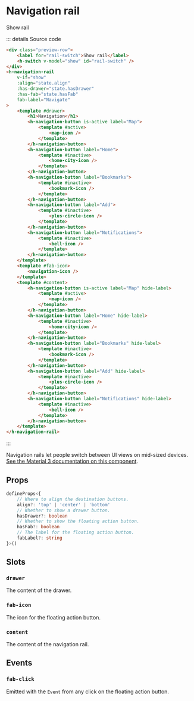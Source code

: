 # Navigation rail

<script setup>
import { ref } from 'vue'
import Preview from '../Preview.vue'
import { HSwitch, HNavigationRail, HFloatingActionButton, HNavigationButton } from '../../src/'
import MapIcon from '~icons/mdi/map'
import HomeCityIcon from '~icons/mdi/home-city-outline'
import BookmarkIcon from '~icons/mdi/bookmark-outline'
import PlusCircleIcon from '~icons/mdi/plus-circle-outline'
import BellIcon from '~icons/mdi/bell-outline'
import NavigationIcon from '~icons/mdi/navigation-variant-outline'

const show = ref(false)

const options = {
    align: {
        kind: 'select',
        default: 'center',
        label: 'Alignment',
        options: [
            {
                value: 'center',
                label: 'Center'
            },
            {
                value: 'start',
                label: 'Start'
            },
            {
                value: 'end',
                label: 'End'
            }
        ]
    },
    hasDrawer: {
        kind: 'bool',
        default: false,
        label: 'Has drawer'
    },
    hasFab: {
        kind: 'bool',
        default: false,
        label: 'Has FAB'
    }
}
</script>

<preview :options="options" v-slot="{ state }">
    <div class="preview-row">
        <label for="rail-switch">Show rail</label>
        <h-switch v-model="show" id="rail-switch" />
    </div>
    <h-navigation-rail
        v-if="show"
        :align="state.align"
        :has-drawer="state.hasDrawer"
        :has-fab="state.hasFab"
        fab-label="Navigate"
    >
        <template #drawer>
            <h1>Navigation</h1>
            <h-navigation-button is-active label="Map">
                <template #active>
                    <map-icon />
                </template>
            </h-navigation-button>
            <h-navigation-button label="Home">
                <template #inactive>
                    <home-city-icon />
                </template>
            </h-navigation-button>
            <h-navigation-button label="Bookmarks">
                <template #inactive>
                    <bookmark-icon />
                </template>
            </h-navigation-button>
            <h-navigation-button label="Add">
                <template #inactive>
                    <plus-circle-icon />
                </template>
            </h-navigation-button>
            <h-navigation-button label="Notifications">
                <template #inactive>
                    <bell-icon />
                </template>
            </h-navigation-button>
        </template>
        <template #fab-icon>
            <navigation-icon />
        </template>
        <template #content>
            <h-navigation-button is-active label="Map" hide-label>
                <template #active>
                    <map-icon />
                </template>
            </h-navigation-button>
            <h-navigation-button label="Home" hide-label>
                <template #inactive>
                    <home-city-icon />
                </template>
            </h-navigation-button>
            <h-navigation-button label="Bookmarks" hide-label>
                <template #inactive>
                    <bookmark-icon />
                </template>
            </h-navigation-button>
            <h-navigation-button label="Add" hide-label>
                <template #inactive>
                    <plus-circle-icon />
                </template>
            </h-navigation-button>
            <h-navigation-button label="Notifications" hide-label>
                <template #inactive>
                    <bell-icon />
                </template>
            </h-navigation-button>
        </template>
    </h-navigation-rail>
</preview>

::: details Source code

```html
<div class="preview-row">
    <label for="rail-switch">Show rail</label>
    <h-switch v-model="show" id="rail-switch" />
</div>
<h-navigation-rail
    v-if="show"
    :align="state.align"
    :has-drawer="state.hasDrawer"
    :has-fab="state.hasFab"
    fab-label="Navigate"
>
    <template #drawer>
        <h1>Navigation</h1>
        <h-navigation-button is-active label="Map">
            <template #active>
                <map-icon />
            </template>
        </h-navigation-button>
        <h-navigation-button label="Home">
            <template #inactive>
                <home-city-icon />
            </template>
        </h-navigation-button>
        <h-navigation-button label="Bookmarks">
            <template #inactive>
                <bookmark-icon />
            </template>
        </h-navigation-button>
        <h-navigation-button label="Add">
            <template #inactive>
                <plus-circle-icon />
            </template>
        </h-navigation-button>
        <h-navigation-button label="Notifications">
            <template #inactive>
                <bell-icon />
            </template>
        </h-navigation-button>
    </template>
    <template #fab-icon>
        <navigation-icon />
    </template>
    <template #content>
        <h-navigation-button is-active label="Map" hide-label>
            <template #active>
                <map-icon />
            </template>
        </h-navigation-button>
        <h-navigation-button label="Home" hide-label>
            <template #inactive>
                <home-city-icon />
            </template>
        </h-navigation-button>
        <h-navigation-button label="Bookmarks" hide-label>
            <template #inactive>
                <bookmark-icon />
            </template>
        </h-navigation-button>
        <h-navigation-button label="Add" hide-label>
            <template #inactive>
                <plus-circle-icon />
            </template>
        </h-navigation-button>
        <h-navigation-button label="Notifications" hide-label>
            <template #inactive>
                <bell-icon />
            </template>
        </h-navigation-button>
    </template>
</h-navigation-rail>
```

:::

Navigation rails let people switch between UI views on mid-sized devices.
[See the Material 3 documentation on this component][m3-nav-rail].

[m3-nav-rail]: https://material.io/components/navigation-rail

## Props

```ts
defineProps<{
    // Where to align the destination buttons.
    align?: 'top' | 'center' | 'bottom'
    // Whether to show a drawer button.
    hasDrawer?: boolean
    // Whether to show the floating action button.
    hasFab?: boolean
    // The label for the floating action button.
    fabLabel?: string
}>()
```

## Slots

### `drawer`

The content of the drawer.

### `fab-icon`

The icon for the floating action button.

### `content`

The content of the navigation rail.

## Events

### `fab-click`

Emitted with the `Event` from any click on the floating action button.